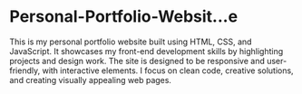 # Personal-Portfolio-Websit...e
This is my personal portfolio website built using HTML, CSS, and JavaScript. It showcases my front-end development skills by highlighting projects and design work. The site is designed to be responsive and user-friendly, with interactive elements. I focus on clean code, creative solutions, and creating visually appealing web pages.

